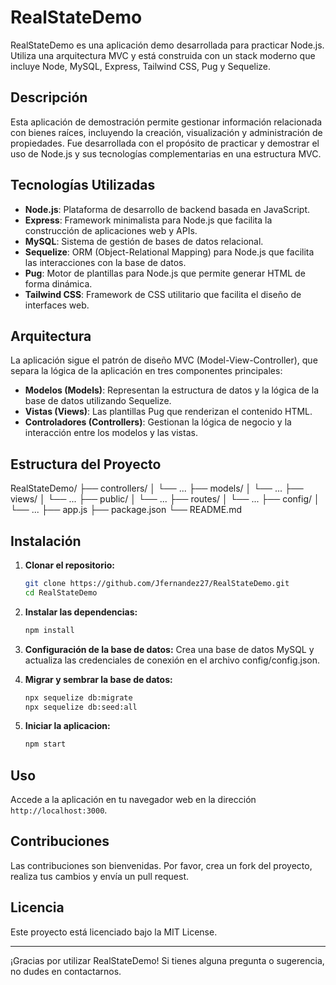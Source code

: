 # RealStateDemo

RealStateDemo es una aplicación demo desarrollada para practicar Node.js. Utiliza una arquitectura MVC y está construida con un stack moderno que incluye Node, MySQL, Express, Tailwind CSS, Pug y Sequelize.

## Descripción

Esta aplicación de demostración permite gestionar información relacionada con bienes raíces, incluyendo la creación, visualización y administración de propiedades. Fue desarrollada con el propósito de practicar y demostrar el uso de Node.js y sus tecnologías complementarias en una estructura MVC.

## Tecnologías Utilizadas

- **Node.js**: Plataforma de desarrollo de backend basada en JavaScript.
- **Express**: Framework minimalista para Node.js que facilita la construcción de aplicaciones web y APIs.
- **MySQL**: Sistema de gestión de bases de datos relacional.
- **Sequelize**: ORM (Object-Relational Mapping) para Node.js que facilita las interacciones con la base de datos.
- **Pug**: Motor de plantillas para Node.js que permite generar HTML de forma dinámica.
- **Tailwind CSS**: Framework de CSS utilitario que facilita el diseño de interfaces web.

## Arquitectura

La aplicación sigue el patrón de diseño MVC (Model-View-Controller), que separa la lógica de la aplicación en tres componentes principales:

- **Modelos (Models)**: Representan la estructura de datos y la lógica de la base de datos utilizando Sequelize.
- **Vistas (Views)**: Las plantillas Pug que renderizan el contenido HTML.
- **Controladores (Controllers)**: Gestionan la lógica de negocio y la interacción entre los modelos y las vistas.

## Estructura del Proyecto

RealStateDemo/
├── controllers/
│   └── ...
├── models/
│   └── ...
├── views/
│   └── ...
├── public/
│   └── ...
├── routes/
│   └── ...
├── config/
│   └── ...
├── app.js
├── package.json
└── README.md



## Instalación

1. **Clonar el repositorio:**

   ```bash
   git clone https://github.com/Jfernandez27/RealStateDemo.git
   cd RealStateDemo

2. **Instalar las dependencias:**

    ```bash
    npm install

3. **Configuración de la base de datos:**
Crea una base de datos MySQL y actualiza las credenciales de conexión en el archivo config/config.json.

4. **Migrar y sembrar la base de datos:**

    ```bash
    npx sequelize db:migrate
    npx sequelize db:seed:all


5. **Iniciar la aplicacion:**

    ```bash
    npm start

## Uso

Accede a la aplicación en tu navegador web en la dirección `http://localhost:3000`.

## Contribuciones
Las contribuciones son bienvenidas. Por favor, crea un fork del proyecto, realiza tus cambios y envía un pull request.

## Licencia
Este proyecto está licenciado bajo la MIT License.

---

¡Gracias por utilizar RealStateDemo! Si tienes alguna pregunta o sugerencia, no dudes en contactarnos.